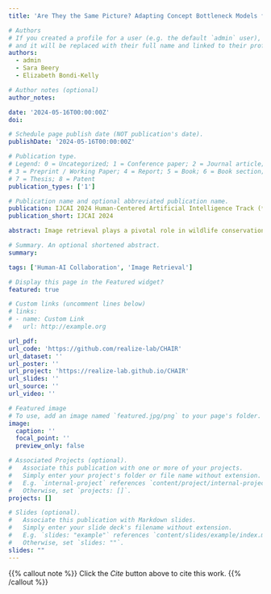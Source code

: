 ```yaml
---
title: 'Are They the Same Picture? Adapting Concept Bottleneck Models for Human-AI Collaboration in Image Retrieval'

# Authors
# If you created a profile for a user (e.g. the default `admin` user), write the username (folder name) here
# and it will be replaced with their full name and linked to their profile.
authors:
  - admin
  - Sara Beery
  - Elizabeth Bondi-Kelly

# Author notes (optional)
author_notes: 

date: '2024-05-16T00:00:00Z'
doi: 

# Schedule page publish date (NOT publication's date).
publishDate: '2024-05-16T00:00:00Z'

# Publication type.
# Legend: 0 = Uncategorized; 1 = Conference paper; 2 = Journal article;
# 3 = Preprint / Working Paper; 4 = Report; 5 = Book; 6 = Book section;
# 7 = Thesis; 8 = Patent
publication_types: ['1']

# Publication name and optional abbreviated publication name.
publication: IJCAI 2024 Human-Centered Artificial Intelligence Track (**<5 \% Acceptance Rate**)
publication_short: IJCAI 2024

abstract: Image retrieval plays a pivotal role in wildlife conservation, specifically in state-of-the-art platforms like ElephantBook for finding individual animals. Although deep learning techniques for image retrieval have advanced significantly, their imperfect real-world performance often necessitates including human expertise. Human-in-the-loop approaches typically rely on humans completing the task independently and then combining their opinions with an AI model in various ways, as these models offer very little interpretability or correctability. To allow humans to intervene in the AI model instead, thereby saving human time and effort, we adapt the Concept Bottleneck Model (CBM) and propose CHAIR. CHAIR (a) enables humans to correct intermediate concepts, which helps improve embeddings generated, and (b) allows for flexible levels of intervention that accommodate varying levels of human expertise for better retrieval. To show the efficacy of CHAIR, we demonstrate that our method performs better than similar models on image retrieval metrics without any external intervention. Furthermore, we also showcase how human intervention helps further improve retrieval performance, thereby achieving human-AI complementarity.

# Summary. An optional shortened abstract.
summary: 

tags: ['Human-AI Collaboration', 'Image Retrieval']

# Display this page in the Featured widget?
featured: true

# Custom links (uncomment lines below)
# links:
# - name: Custom Link
#   url: http://example.org

url_pdf: 
url_code: 'https://github.com/realize-lab/CHAIR'
url_dataset: ''
url_poster: ''
url_project: 'https://realize-lab.github.io/CHAIR'
url_slides: ''
url_source: ''
url_video: ''

# Featured image
# To use, add an image named `featured.jpg/png` to your page's folder.
image:
  caption: ''
  focal_point: ''
  preview_only: false

# Associated Projects (optional).
#   Associate this publication with one or more of your projects.
#   Simply enter your project's folder or file name without extension.
#   E.g. `internal-project` references `content/project/internal-project/index.md`.
#   Otherwise, set `projects: []`.
projects: []

# Slides (optional).
#   Associate this publication with Markdown slides.
#   Simply enter your slide deck's filename without extension.
#   E.g. `slides: "example"` references `content/slides/example/index.md`.
#   Otherwise, set `slides: ""`.
slides: ""
---
```


{{% callout note %}}
Click the _Cite_ button above to cite this work.
{{% /callout %}}

<!-- {{% callout note %}}
Create your slides in Markdown - click the _Slides_ button to check out the example.
{{% /callout %}} -->

<!-- Supplementary notes can be added here, including [code, math, and images](https://wowchemy.com/docs/writing-markdown-latex/). -->
